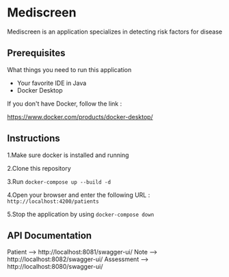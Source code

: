 # Mediscreen

Mediscreen is an application specializes in detecting risk factors for disease

## Prerequisites

What things you need to run this application

- Your favorite IDE in Java
- Docker Desktop

If you don't have Docker, follow the link :

https://www.docker.com/products/docker-desktop/

## Instructions

1.Make sure docker is installed and running

2.Clone this repository

3.Run `docker-compose up --build -d`

4.Open your browser and enter the following URL : `http://localhost:4200/patients`

5.Stop the application by using `docker-compose down`

## API Documentation

Patient --> http://localhost:8081/swagger-ui/
Note --> http://localhost:8082/swagger-ui/
Assessment --> http://localhost:8080/swagger-ui/
